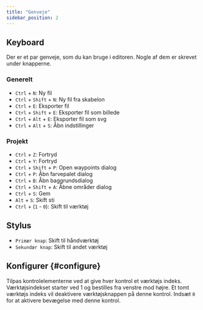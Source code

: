```yaml
---
title: "Genveje"
sidebar_position: 2
---
```



## Keyboard

Der er et par genveje, som du kan bruge i editoren. Nogle af dem er skrevet under knapperne.

### Generelt

* `Ctrl` + `N`: Ny fil
* `Ctrl` + `Shift` + `N`: Ny fil fra skabelon
* `Ctrl` + `E`: Eksporter fil
* `Ctrl` + `Shift` + `E`: Eksporter fil som billede
* `Ctrl` + `Alt` + `E`: Eksporter fil som svg
* `Ctrl` + `Alt` + `S`: Åbn indstillinger

### Projekt

* `Ctrl` + `Z`: Fortryd
* `Ctrl` + `Y`: Fortryd
* `Ctrl` + `Shift` + `P`: Open waypoints dialog
* `Ctrl` + `P`: Åbn farvepalet dialog
* `Ctrl` + `B`: Åbn baggrundsdialog
* `Ctrl` + `Shift` + `A`: Åbne områder dialog
* `Ctrl` + `S`: Gem
* `Alt` + `S`: Skift sti
* `Ctrl` + (`1` - `0`): Skift til værktøj

## Stylus

* `Primær knap`: Skift til håndværktøj
* `Sekundær knap`: Skift til andet værktøj

## Konfigurer {#configure}

Tilpas kontrolelementerne ved at give hver kontrol et værktøjs indeks. Værktøjsindekset starter ved 1 og bestilles fra venstre mod højre. Et tomt værktøjs indeks vil deaktivere værktøjsknappen på denne kontrol. Indsæt `0` for at aktivere bevægelse med denne kontrol.
